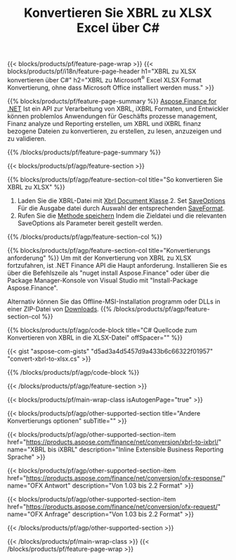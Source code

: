 ﻿---
title: Konvertieren Sie XBRL zu XLSX Excel über C#
description: Beispielcode für die Konvertierung von XBRL in Excel XLSX C#. Verwenden Sie API Beispielcode für Batch XBRL-Dateien zur XLSX-Konvertierung in .NET-basierten Anwendungen. 
url: /de/net/conversion/xbrl-to-xlsx/
family: finance
platformtag: net
feature: conversion
informat: XBRL
outformat: XLSX
otherformats: iXBRL
---
{{< blocks/products/pf/feature-page-wrap >}}
{{< blocks/products/pf/i18n/feature-page-header h1="XBRL zu XLSX konvertieren über C#" h2="XBRL zu Microsoft<sup>®</sup> Excel XLSX Format Konvertierung, ohne dass Microsoft Office installiert werden muss." >}}

{{% blocks/products/pf/feature-page-summary %}}
[Aspose.Finance for .NET](https://products.aspose.com/finance/net/) Ist ein API zur Verarbeitung von XBRL, iXBRL Formaten, und Entwickler können problemlos Anwendungen für Geschäfts prozesse management, Finanz analyze und Reporting erstellen, um XBRL und iXBRL finanz bezogene Dateien zu konvertieren, zu erstellen, zu lesen, anzuzeigen und zu validieren. 

{{% /blocks/products/pf/feature-page-summary %}}

{{< blocks/products/pf/agp/feature-section >}}

{{% blocks/products/pf/agp/feature-section-col title="So konvertieren Sie XBRL zu XLSX" %}}
1. Laden Sie die XBRL-Datei mit [Xbrl Document Klasse](https://apireference.aspose.com/finance/net/aspose.finance.xbrl/xbrldocument).2. Set [SaveOptions](https://apireference.aspose.com/finance/net/aspose.finance.xbrl/saveoptions) Für die Ausgabe datei durch Auswahl der entsprechenden [SaveFormat](https://apireference.aspose.com/finance/net/aspose.finance.xbrl/saveformat).
3. Rufen Sie die [Methode speichern](https://apireference.aspose.com/finance/net/aspose.finance.xbrl.xbrldocument/save/methods/2) Indem die Zieldatei und die relevanten SaveOptions als Parameter bereit gestellt werden.

{{% /blocks/products/pf/agp/feature-section-col %}}

{{% blocks/products/pf/agp/feature-section-col title="Konvertierungs anforderung" %}}
Um mit der Konvertierung von XBRL zu XLSX fortzufahren, ist .NET Finance API die Haupt anforderung. Installieren Sie es über die Befehlszeile als "nuget install Aspose.Finance" oder über die Package Manager-Konsole von Visual Studio mit "Install-Package Aspose.Finance".

Alternativ können Sie das Offline-MSI-Installation programm oder DLLs in einer ZIP-Datei von [Downloads](https://downloads.aspose.com/finance/net).
{{% /blocks/products/pf/agp/feature-section-col %}}

{{% blocks/products/pf/agp/code-block title="C# Quellcode zum Konvertieren von XBRL in die XLSX-Datei" offSpacer="" %}}

{{< gist "aspose-com-gists" "d5ad3a4d5457d9a433b6c66322f01957" "convert-xbrl-to-xlsx.cs" >}}

{{% /blocks/products/pf/agp/code-block %}}

{{< /blocks/products/pf/agp/feature-section >}}

{{< blocks/products/pf/main-wrap-class isAutogenPage="true" >}}

{{< blocks/products/pf/agp/other-supported-section title="Andere Konvertierungs optionen" subTitle="" >}}

{{< blocks/products/pf/agp/other-supported-section-item href="https://products.aspose.com/finance/net/conversion/xbrl-to-ixbrl/" name="XBRL bis iXBRL" description="Inline Extensible Business Reporting Sprache" >}}

{{< blocks/products/pf/agp/other-supported-section-item href="https://products.aspose.com/finance/net/conversion/ofx-response/" name="OFX Antwort" description="Von 1.03 bis 2.2 Format" >}}

{{< blocks/products/pf/agp/other-supported-section-item href="https://products.aspose.com/finance/net/conversion/ofx-request/" name="OFX Anfrage" description="Von 1.03 bis 2.2 Format" >}}

{{< /blocks/products/pf/agp/other-supported-section >}}

{{< /blocks/products/pf/main-wrap-class >}}
{{< /blocks/products/pf/feature-page-wrap >}}